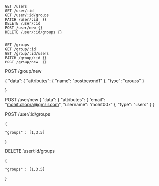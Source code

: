     GET /users
    GET /user/:id
    GET /user/:id/groups
    PATCH /user/:id  {}
    DELETE /user/:id 
    POST /user/new {}
    DELETE /user/:id/groups {}


    GET /groups
    GET /group/:id
    GET /group/:id/users
    PATCH /group/:id {}
    POST /group/new  {}




POST /group/new

  {
      "data": 
        {
          "attributes": {
           "name": "postbeyond1"
        },
           "type": "groups"
       }
      
  }

POST /user/new
  {
      "data": 
        {
          "attributes": {
            "email": "mohit.chopra@gmail.com", 
            "username": "mohit007"
         },
        "type": "users"
      }
  }

POST /user/:id/groups

{

    "groups" : [1,3,5]
}

DELETE /user/:id/groups

{

    "groups" : [1,3,5]
}

